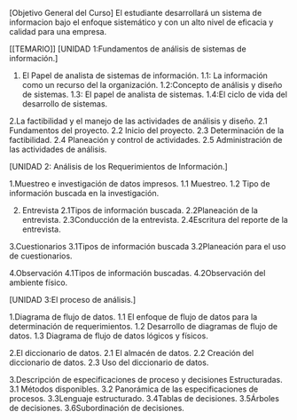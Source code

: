 [Objetivo General del Curso]
El estudiante desarrollará un sistema de informacion bajo el enfoque sistemático y con un alto nivel de eficacia y calidad para una empresa.

[[TEMARIO]]
[UNIDAD 1:Fundamentos de análisis de sistemas de información.]

1. El Papel de analista de sistemas de información.
       1.1: La información como un recurso del la organización.
       1.2:Concepto de análisis y diseño de sistemas.
       1.3: El papel de analista de sistemas.
       1.4:El ciclo de vida del desarrollo de sistemas.

2.La factibilidad y el manejo de las actividades de análisis y diseño.
      2.1 Fundamentos del proyecto.
      2.2 Inicio del proyecto.
      2.3 Determinación de la factibilidad.
      2.4  Planeación y control de actividades.
      2.5 Administración de las actividades de análisis.

[UNIDAD 2: Análisis de los Requerimientos de Información.]

1.Muestreo e investigación de datos impresos.
  1.1 Muestreo.
  1.2 Tipo de información buscada en la investigación.

2. Entrevista
   2.1Tipos de información buscada.
   2.2Planeación de la entrevista.
   2.3Conducción de la entrevista.
   2.4Escritura del reporte de la entrevista.

3.Cuestionarios
    3.1Tipos de información buscada
    3.2Planeación para el uso de cuestionarios.

4.Observación
     4.1Tipos de información buscadas.
     4.2Observación del ambiente físico.

[UNIDAD 3:El proceso de análisis.]

1.Diagrama de flujo de datos.
  1.1 El enfoque de flujo de datos para la determinación de requerimientos.
  1.2 Desarrollo de diagramas de flujo de datos.
  1.3 Diagrama de flujo de datos lógicos y físicos.

2.El diccionario de datos.
 2.1 El almacén de datos.
 2.2 Creación del diccionario de datos.
 2.3 Uso del diccionario de datos.

3.Descripción de especificaciones de proceso y decisiones Estructuradas.
 3.1 Métodos disponibles.
 3.2 Panorámica de las especificaciones de procesos.
 3.3Lenguaje estructurado.
 3.4Tablas de decisiones.
 3.5Árboles de decisiones.
 3.6Subordinación de decisiones.

